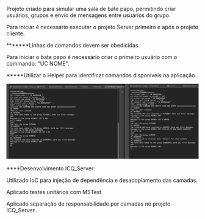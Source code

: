 Projeto criado para simular uma sala de bate papo, permitindo criar usuários, grupos e envio de mensagens entre usuários do grupo. 


Para iniciar é necessário executar o projeto Server primeiro e após o projeto cliente.

*******Linhas de comandos devem ser obedicidas. 

Para iniciar o bate papo é necessário criar o primeiro usuário com o commando: "UC NOME".

*****Utilizar o Helper para identificar comandos disponíveis na aplicação.

![alt text](https://github.com/dionisoliveira/ICQ_Chat/blob/main/SampleChatWorking.png?raw=true)



****Desenvolvimento ICQ_Server:

Utilizado IoC para injeção de dependência e desacoplamento das camadas.

Aplicado testes unitários com MSTest

Aplicado separação de responsabilidade por camadas no projeto ICQ_Server.
